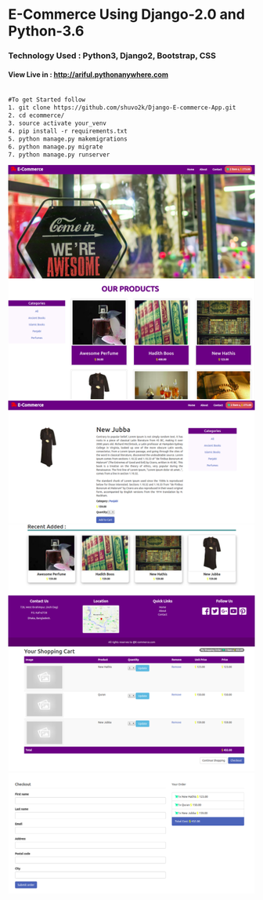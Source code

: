 # E-Commerce Using Django-2.0 and Python-3.6

### Technology Used : Python3, Django2, Bootstrap, CSS 

#### View Live in : http://ariful.pythonanywhere.com
```

#To get Started follow
1. git clone https://github.com/shuvo2k/Django-E-commerce-App.git
2. cd ecommerce/
3. source activate your_venv
4. pip install -r requirements.txt
5. python manage.py makemigrations
6. python manage.py migrate
7. python manage.py runserver
```

![](/readme_img/home.png)
![](/readme_img/product.png)
![](/readme_img/detail.png)
![](/readme_img/recent.png)
![](/readme_img/cart.png)
![](/readme_img/checkout.png)